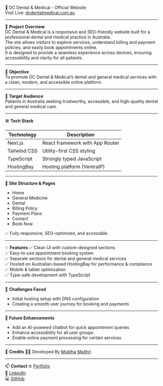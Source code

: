 🦷 DC Dental & Medical - Official Website  
Visit Live: [dcdentalmedical.com.au](https://www.dcdentalmedical.com.au)

---

📌 **Project Overview**  
DC Dental & Medical is a responsive and SEO-friendly website built for a professional dental and medical practice in Australia.  
The site allows visitors to explore services, understand billing and payment policies, and easily book appointments online.  
It is designed to provide a seamless experience across devices, ensuring accessibility and clarity for all patients.

---

🎯 **Objective**  
To promote DC Dental & Medical’s dental and general medical services with a clean, modern, and accessible online platform.

---

👥 **Target Audience**  
Patients in Australia seeking trustworthy, accessible, and high-quality dental and general medical care.

---

🛠 **Tech Stack**

| Technology     | Description                                  |
| -------------- | -------------------------------------------- |
| Next.js        | React framework with App Router              |
| Tailwind CSS   | Utility-first CSS styling                    |
| TypeScript     | Strongly typed JavaScript                    |
| HostingBay     | Hosting platform (VentraIP)                  |

---

📂 **Site Structure & Pages**
- Home  
- General Medicine  
- Dental  
- Billing Policy  
- Payment Plans  
- Contact  
- Book Now  

✅ Fully responsive, SEO-optimized, and accessible.

---

✨ **Features**
✅ Clean UI with custom-designed sections  
✅ Easy-to-use appointment booking system  
✅ Separate sections for dental and general medical services  
✅ Hosted on Australian-based HostingBay for performance & compliance  
✅ Mobile & tablet optimization  
✅ Type-safe development with TypeScript

---

🚧 **Challenges Faced**
- Initial hosting setup with DNS configuration  
- Creating a smooth user journey for booking and payments

---

🚀 **Future Enhancements**
- Add an AI-powered chatbot for quick appointment queries  
- Enhance accessibility for all user groups  
- Enable online payment processing for certain services

---

🤝 **Credits**
👩‍💻 Developed By 
[Muktha](https://github.com/Smuktha)
[Maithri](https://www.linkedin.com/in/maithri-suvarna-1532b0283/)  


---

📫 **Contact**
🌐 [Portfolio](https://portfolio-mukthas-projects-7e55e4c8.vercel.app/)  
🔗 [LinkedIn](https://www.linkedin.com/in/muktha-suvarna12/)  
💻 [GitHub](https://github.com/Smuktha)  
